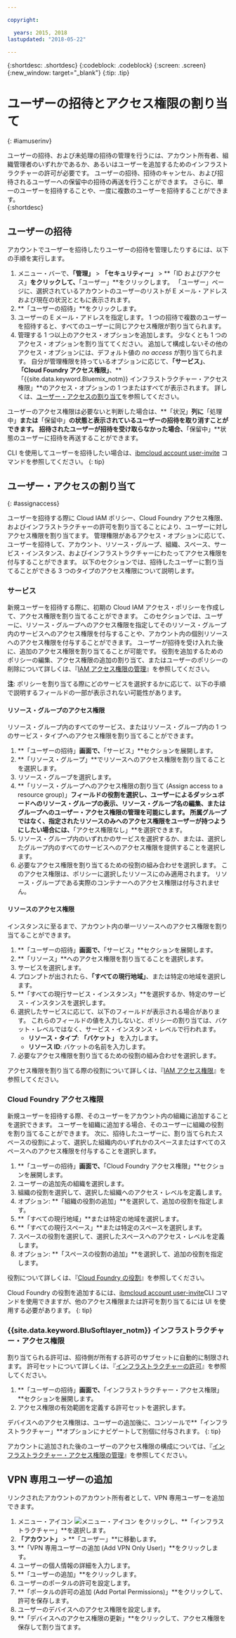 ```yaml
---

copyright:

  years: 2015, 2018
lastupdated: "2018-05-22"

---
```


{:shortdesc: .shortdesc}
{:codeblock: .codeblock}
{:screen: .screen}
{:new_window: target="_blank"}
{:tip: .tip}

# ユーザーの招待とアクセス権限の割り当て
{: #iamuserinv}

ユーザーの招待、および未処理の招待の管理を行うには、アカウント所有者、組織管理者のいずれかであるか、あるいはユーザーを追加するためのインフラストラクチャーの許可が必要です。 ユーザーの招待、招待のキャンセル、および招待されるユーザーへの保留中の招待の再送を行うことができます。 さらに、単一のユーザーを招待することや、一度に複数のユーザーを招待することができます。  
{:shortdesc}

## ユーザーの招待

アカウントでユーザーを招待したりユーザーの招待を管理したりするには、以下の手順を実行します。

1. メニュー・バーで、**「管理」** &gt; **「セキュリティー」** &gt; **「ID およびアクセス」**をクリックして、**「ユーザー」**をクリックします。 「ユーザー」ページに、選択されているアカウントのユーザーのリストが E メール・アドレスおよび現在の状況とともに表示されます。
2. **「ユーザーの招待」**をクリックします。
3. ユーザーの E メール・アドレスを指定します。 1 つの招待で複数のユーザーを招待すると、すべてのユーザーに同じアクセス権限が割り当てられます。
4. 管理する 1 つ以上のアクセス・オプションを追加します。 少なくとも 1 つのアクセス・オプションを割り当ててください。 追加して構成しないその他のアクセス・オプションには、デフォルト値の *no access* が割り当てられます。 自分が管理権限を持っているオプションに応じて、**「サービス」**、**「Cloud Foundry アクセス権限」**、**「{{site.data.keyword.Bluemix_notm}} インフラストラクチャー・アクセス権限」**のアクセス・オプションの 1 つまたはすべてが表示されます。 詳しくは、[ユーザー・アクセスの割り当て](/docs/iam/iamuserinv.html#assignaccess)を参照してください。

ユーザーのアクセス権限は必要ないと判断した場合は、**「状況」**列に**「処理中」**または**「保留中」**の状態と表示されているユーザーの招待を取り消すことができます。 招待されたユーザーが招待を受け取らなかった場合、**「保留中」**状態のユーザーに招待を再送することができます。

CLI を使用してユーザーを招待したい場合は、[ibmcloud account user-invite](/docs/cli/reference/bluemix_cli/bx_cli.html#ibmcloud_account_user_invite) コマンドを参照してください。
{: tip}

## ユーザー・アクセスの割り当て
{: #assignaccess}

ユーザーを招待する際に Cloud IAM ポリシー、Cloud Foundry アクセス権限、およびインフラストラクチャーの許可を割り当てることにより、ユーザーに対しアクセス権限を割り当てます。 管理権限があるアクセス・オプションに応じて、ユーザーを招待して、アカウント、リソース・グループ、組織、スペース、サービス・インスタンス、およびインフラストラクチャーにわたってアクセス権限を付与することができます。 以下のセクションでは、招待したユーザーに割り当てることができる 3 つのタイプのアクセス権限について説明します。

### サービス

新規ユーザーを招待する際に、初期の Cloud IAM アクセス・ポリシーを作成して、アクセス権限を割り当てることができます。 このセクションでは、ユーザーに、リソース・グループへのアクセス権限を指定してそのリソース・グループ内のサービスへのアクセス権限を付与することや、アカウント内の個別リソースへのアクセス権限を付与することができます。 ユーザーが招待を受け入れた後に、追加のアクセス権限を割り当てることが可能です。 役割を追加するためのポリシーの編集、アクセス権限の追加の割り当て、またはユーザーのポリシーの削除について詳しくは、『[IAM アクセス権限の管理](/docs/iam/mngiam.html#iammanidaccser)』を参照してください。

**注**: ポリシーを割り当てる際にどのサービスを選択するかに応じて、以下の手順で説明するフィールドの一部が表示されない可能性があります。

#### リソース・グループのアクセス権限

リソース・グループ内のすべてのサービス、またはリソース・グループ内の 1 つのサービス・タイプへのアクセス権限を割り当てることができます。

1. **「ユーザーの招待」**画面で、**「サービス」**セクションを展開します。
2. **「リソース・グループ」**でリソースへのアクセス権限を割り当てることを選択します。
3. リソース・グループを選択します。
4. **「リソース・グループへのアクセス権限の割り当て (Assign access to a resource group)」**フィールドの役割を選択し、ユーザーによるダッシュボードへのリソース・グループの表示、リソース・グループ名の編集、またはグループへのユーザー・アクセス権限の管理を可能にします。 所属グループではなく、指定されたリソースのみへのアクセス権限をユーザーが持つようにしたい場合には、**「アクセス権限なし」**を選択できます。
5. リソース・グループ内のいずれかのサービスを選択するか、または、選択したグループ内のすべてのサービスへのアクセス権限を提供することを選択します。
6. 必要なアクセス権限を割り当てるための役割の組み合わせを選択します。 このアクセス権限は、ポリシーに選択したリソースにのみ適用されます。 リソース・グループである実際のコンテナーへのアクセス権限は付与されません。


#### リソースのアクセス権限

インスタンスに至るまで、アカウント内の単一リソースへのアクセス権限を割り当てることができます。

1. **「ユーザーの招待」**画面で、**「サービス」**セクションを展開します。
2. **「リソース」**へのアクセス権限を割り当てることを選択します。
3. サービスを選択します。
4. プロンプトが出されたら、**「すべての現行地域」**、または特定の地域を選択します。
5. **「すべての現行サービス・インスタンス」**を選択するか、特定のサービス・インスタンスを選択します。
6. 選択したサービスに応じて、以下のフィールドが表示される場合があります。 これらのフィールドの値を入力しないと、ポリシーの割り当ては、バケット・レベルではなく、サービス・インスタンス・レベルで行われます。
    * **リソース・タイプ**: **「バケット」** を入力します。
    * **リソース ID**: バケットの名前を入力します。
7. 必要なアクセス権限を割り当てるための役割の組み合わせを選択します。

アクセス権限を割り当てる際の役割について詳しくは、『[IAM アクセス権限](/docs/iam/users_roles.html#iamusermanrol)』を参照してください。

### Cloud Foundry アクセス権限

新規ユーザーを招待する際、そのユーザーをアカウント内の組織に追加することを選択できます。 ユーザーを組織に追加する場合、そのユーザーに組織の役割を割り当てることができます。 次に、招待したユーザーに、割り当てられたスペースの役割によって、選択した組織内のいずれかのスペースまたはすべてのスペースへのアクセス権限を付与することを選択します。

1. **「ユーザーの招待」**画面で、**「Cloud Foundry アクセス権限」**セクションを展開します。
2. ユーザーの追加先の組織を選択します。
3. 組織の役割を選択して、選択した組織へのアクセス・レベルを定義します。
4. オプション: **「組織の役割の追加」**を選択して、追加の役割を指定します。
5. **「すべての現行地域」**または特定の地域を選択します。
6. **「すべての現行スペース」**または特定のスペースを選択します。
7. スペースの役割を選択して、選択したスペースへのアクセス・レベルを定義します。
8. オプション: **「スペースの役割の追加」**を選択して、追加の役割を指定します。

役割について詳しくは、『[Cloud Foundry の役割](/docs/iam/cfaccess.html#cfroles)』を参照してください。

Cloud Foundry の役割を追加するには、[ibmcloud account user-invite](/docs/cli/reference/bluemix_cli/bx_cli.html#ibmcloud_account_user_invite)CLI コマンドを使用できますが、他のアクセス権限または許可を割り当てるには UI を使用する必要があります。
{: tip}

### {{site.data.keyword.BluSoftlayer_notm}} インフラストラクチャー・アクセス権限

割り当てられる許可は、招待側が所有する許可のサブセットに自動的に制限されます。 許可セットについて詳しくは、『[インフラストラクチャーの許可](/docs/iam/infrastructureaccess.html#infrapermission)』を参照してください。

1. **「ユーザーの招待」**画面で、**「インフラストラクチャー・アクセス権限」**セクションを展開します。
2. アクセス権限の有効範囲を定義する許可セットを選択します。

デバイスへのアクセス権限は、ユーザーの追加後に、コンソールで**「インフラストラクチャー」**オプションにナビゲートして別個に付与されます。
{: tip}

アカウントに追加された後のユーザーのアクセス権限の構成については、『[インフラストラクチャー・アクセス権限の管理](/docs/iam/mnginfra.html#managing-infrastructure-access)』を参照してください。

## VPN 専用ユーザーの追加

リンクされたアカウントのアカウント所有者として、VPN 専用ユーザーを追加できます。

1. メニュー・アイコン ![メニュー・アイコン](../icons/icon_hamburger.svg) をクリックし、**「インフラストラクチャー」**を選択します。
2. **「アカウント」** &gt; **「ユーザー」**に移動します。
3. **「VPN 専用ユーザーの追加 (Add VPN Only User)」**をクリックします。
4. ユーザーの個人情報の詳細を入力します。
5. **「ユーザーの追加」**をクリックします。
6. ユーザーのポータルの許可を設定します。
7. **「ポータルの許可の追加 (Add Portal Permissions)」**をクリックして、許可を保存します。
8. ユーザーのデバイスへのアクセス権限を設定します。
9. **「デバイスへのアクセス権限の更新」**をクリックして、アクセス権限を保存して割り当てます。
